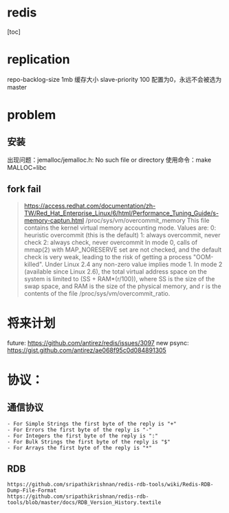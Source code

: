 redis
========
[toc]

# replication
repo-backlog-size 1mb  缓存大小
slave-priority 100
配置为0，永远不会被选为master

# problem

## 安装
出现问题：jemalloc/jemalloc.h: No such file or directory
使用命令：make MALLOC=libc

## fork fail

> https://access.redhat.com/documentation/zh-TW/Red_Hat_Enterprise_Linux/6/html/Performance_Tuning_Guide/s-memory-captun.html
> /proc/sys/vm/overcommit_memory
              This file contains the kernel virtual memory accounting mode. Values are:
              0: heuristic overcommit (this is the default)
              1: always overcommit, never check
              2: always check, never overcommit
              In mode 0, calls of mmap(2) with MAP_NORESERVE set are not checked, and the default check is very weak, leading to the risk of getting a process "OOM-killed".  Under Linux 2.4
              any non-zero value implies mode 1.  In mode 2 (available since Linux 2.6), the total virtual address space on the system is limited to (SS + RAM*(r/100)), where SS is the size
              of the swap space, and RAM is the size of the physical memory, and r is the contents of the file /proc/sys/vm/overcommit_ratio.

# 将来计划

future:
     https://github.com/antirez/redis/issues/3097
new psync:
     https://gist.github.com/antirez/ae068f95c0d084891305

# 协议：
## 通信协议
    - For Simple Strings the first byte of the reply is "+"
    - For Errors the first byte of the reply is "-"
    - For Integers the first byte of the reply is ":"
    - For Bulk Strings the first byte of the reply is "$"
    - For Arrays the first byte of the reply is "*"

## RDB

	https://github.com/sripathikrishnan/redis-rdb-tools/wiki/Redis-RDB-Dump-File-Format
	https://github.com/sripathikrishnan/redis-rdb-tools/blob/master/docs/RDB_Version_History.textile


